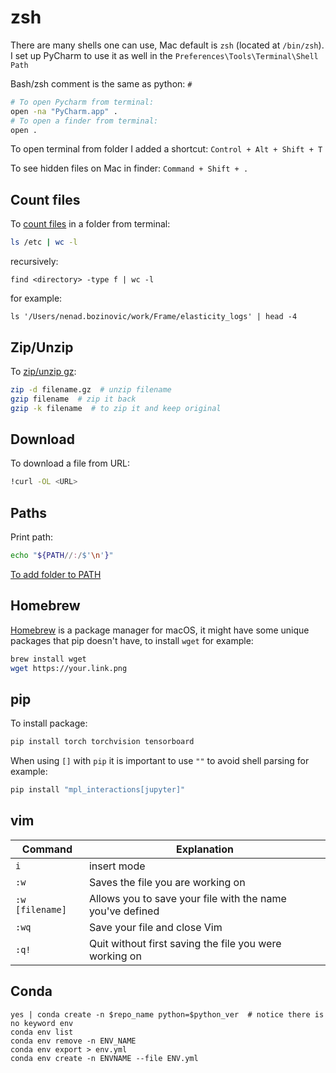 # zsh

There are many shells one can use, Mac default is `zsh` (located at `/bin/zsh`). I set up PyCharm to use it as well in the `Preferences\Tools\Terminal\Shell Path`

Bash/zsh comment is the same as python: `#`

```zsh
# To open Pycharm from terminal:
open -na "PyCharm.app" .
# To open a finder from terminal:
open .
```

To open terminal from folder I added a shortcut:
`Control + Alt + Shift + T`

To see hidden files on Mac in finder: `Command + Shift + .`

## Count files

To [count files](https://devconnected.com/how-to-count-files-in-directory-on-linux/) in a folder from terminal:
```zsh
ls /etc | wc -l
```
recursively:
```
find <directory> -type f | wc -l
```

for example:
```
ls '/Users/nenad.bozinovic/work/Frame/elasticity_logs' | head -4
```

## Zip/Unzip

To [zip/unzip gz](https://www.cyberciti.biz/faq/unpacking-or-uncompressing-gz-files/):

```zsh
zip -d filename.gz  # unzip filename
gzip filename  # zip it back
gzip -k filename  # to zip it and keep original
```

## Download

To download a file from URL:
```zsh
!curl -OL <URL>
```

## Paths

Print path:

```zsh
echo "${PATH//:/$'\n'}"
```

[To add folder to PATH](https://www.cyberciti.biz/faq/appleosx-bash-unix-change-set-path-environment-variable/)


## Homebrew

[Homebrew](https://brew.sh/) is a package manager for macOS, it might have some unique packages that pip doesn't have, to install `wget` for example:

```zsh
brew install wget
wget https://your.link.png
```

## pip

To install package:
```zsh
pip install torch torchvision tensorboard
```

When using `[]` with `pip` it is important to use `""` to avoid shell parsing for example:
```zsh
pip install "mpl_interactions[jupyter]"
```

## vim


| Command | Explanation |
| -| - | 
| `i`  |      insert mode |
| `:w`  |   Saves the file you are working on | 
| `:w [filename]` | Allows you to save your file with the name you've defined |
| `:wq` | Save your file and close Vim |
| `:q!` | Quit without first saving the file you were working on |

## Conda

```
yes | conda create -n $repo_name python=$python_ver  # notice there is no keyword env
conda env list
conda env remove -n ENV_NAME
conda env export > env.yml
conda env create -n ENVNAME --file ENV.yml
```
